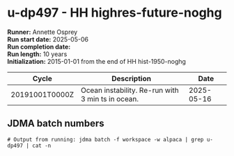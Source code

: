 # u-dp497 - HH highres-future-noghg

**Runner:** Annette Osprey  
**Run start date:** 2025-05-06  
**Run completion date:**   
**Run length:** 10 years  
**Initialization:** 2015-01-01 from the end of HH hist-1950-noghg  

| Cycle | Description | Date |
| --- | --- | --- |
| 20191001T0000Z | Ocean instability. Re-run with 3 min ts in ocean. | 2025-05-16 |

## JDMA batch numbers

```
# Output from running: jdma batch -f workspace -w alpaca | grep u-dp497 | cat -n
```
